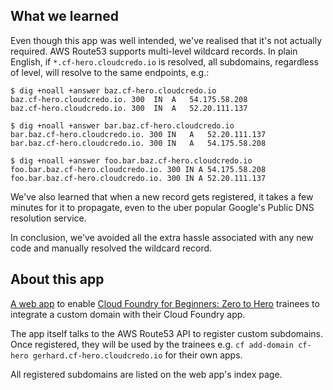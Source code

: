 ## What we learned

Even though this app was well intended, we've realised that it's not actually
required. AWS Route53 supports multi-level wildcard records. In plain English,
if `*.cf-hero.cloudcredo.io` is resolved, all subdomains, regardless of level,
will resolve to the same endpoints, e.g.:

```
$ dig +noall +answer baz.cf-hero.cloudcredo.io
baz.cf-hero.cloudcredo.io. 300	IN	A	54.175.58.208
baz.cf-hero.cloudcredo.io. 300	IN	A	52.20.111.137

$ dig +noall +answer bar.baz.cf-hero.cloudcredo.io
bar.baz.cf-hero.cloudcredo.io. 300 IN	A	52.20.111.137
bar.baz.cf-hero.cloudcredo.io. 300 IN	A	54.175.58.208

$ dig +noall +answer foo.bar.baz.cf-hero.cloudcredo.io
foo.bar.baz.cf-hero.cloudcredo.io. 300 IN A	54.175.58.208
foo.bar.baz.cf-hero.cloudcredo.io. 300 IN A	52.20.111.137
```

We've also learned that when a new record gets registered, it takes a few
minutes for it to propagate, even to the uber popular Google's Public DNS
resolution service.

In conclusion, we've avoided all the extra hassle associated with any new code
and manually resolved the wildcard record.

## About this app

[A web app](https://letssubdomain.platform.cloudcredo.io) to enable
[Cloud Foundry for Beginners: Zero to Hero](https://github.com/CloudCredo/training-cf-for-beginners)
trainees to integrate a custom domain with their Cloud Foundry app.

The app itself talks to the AWS Route53 API to register custom subdomains.
Once registered, they will be used by the trainees e.g.
`cf add-domain cf-hero gerhard.cf-hero.cloudcredo.io` for their own apps.

All registered subdomains are listed on the web app's index page.
